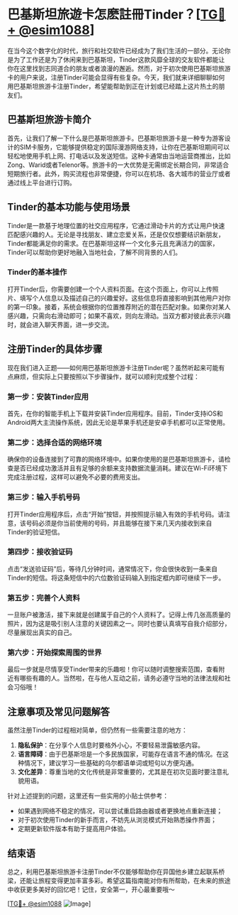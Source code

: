 # 巴基斯坦旅遊卡怎麽註冊Tinder？[[TG💪+ @esim1088](https://t.me/s/esim1088)]

在当今这个数字化的时代，旅行和社交软件已经成为了我们生活的一部分。无论你是为了工作还是为了休闲来到巴基斯坦，Tinder这款风靡全球的交友软件都能让你在这里找到志同道合的朋友或者浪漫的邂逅。然而，对于初次使用巴基斯坦旅游卡的用户来说，注册Tinder可能会显得有些复杂。今天，我们就来详细聊聊如何用巴基斯坦旅游卡注册Tinder，希望能帮助到正在计划或已经踏上这片热土的朋友们。

## 巴基斯坦旅游卡简介

首先，让我们了解一下什么是巴基斯坦旅游卡。巴基斯坦旅游卡是一种专为游客设计的SIM卡服务，它能够提供稳定的国际漫游网络支持，让你在巴基斯坦期间可以轻松地使用手机上网、打电话以及发送短信。这种卡通常由当地运营商推出，比如Zong、Warid或者Telenor等。旅游卡的一大优势是无需绑定长期合同，非常适合短期旅行者。此外，购买流程也非常便捷，你可以在机场、各大城市的营业厅或者通过线上平台进行订购。

## Tinder的基本功能与使用场景

Tinder是一款基于地理位置的社交应用程序，它通过滑动卡片的方式让用户快速匹配感兴趣的人。无论是寻找朋友、建立恋爱关系，还是仅仅想要结识新朋友，Tinder都能满足你的需求。在巴基斯坦这样一个文化多元且充满活力的国家，Tinder可以帮助你更好地融入当地社会，了解不同背景的人们。

### Tinder的基本操作

打开Tinder后，你需要创建一个个人资料页面。在这个页面上，你可以上传照片、填写个人信息以及描述自己的兴趣爱好。这些信息将直接影响到其他用户对你的第一印象。接着，系统会根据你的位置推荐附近的潜在匹配对象。如果你对某人感兴趣，只需向右滑动即可；如果不喜欢，则向左滑动。当双方都对彼此表示兴趣时，就会进入聊天界面，进一步交流。

## 注册Tinder的具体步骤

现在我们进入正题——如何用巴基斯坦旅游卡注册Tinder呢？虽然听起来可能有点麻烦，但实际上只要按照以下步骤操作，就可以顺利完成整个过程：

### 第一步：安装Tinder应用

首先，在你的智能手机上下载并安装Tinder应用程序。目前，Tinder支持iOS和Android两大主流操作系统，因此无论是苹果手机还是安卓手机都可以正常使用。

### 第二步：选择合适的网络环境

确保你的设备连接到了可靠的网络环境中。如果你使用的是巴基斯坦旅游卡，请检查是否已经成功激活并且有足够的余额来支持数据流量消耗。建议在Wi-Fi环境下完成注册过程，这样可以避免不必要的费用支出。

### 第三步：输入手机号码

打开Tinder应用程序后，点击“开始”按钮，并按照提示输入有效的手机号码。请注意，该号码必须是你当前使用的号码，并且能够在接下来几天内接收到来自Tinder的验证短信。

### 第四步：接收验证码

点击“发送验证码”后，等待几分钟时间，通常情况下，你会很快收到一条来自Tinder的短信。将这条短信中的六位数验证码输入到指定框内即可继续下一步。

### 第五步：完善个人资料

一旦账户被激活，接下来就是创建属于自己的个人资料了。记得上传几张高质量的照片，因为这是吸引别人注意的关键因素之一。同时也要认真填写自我介绍部分，尽量展现出真实的自己。

### 第六步：开始探索周围的世界

最后一步就是尽情享受Tinder带来的乐趣啦！你可以随时调整搜索范围，查看附近有哪些有趣的人。当然啦，在与他人互动之前，请务必遵守当地的法律法规和社会习俗哦！

## 注意事项及常见问题解答

虽然注册Tinder的过程相对简单，但仍然有一些需要注意的地方：

1. **隐私保护**：在分享个人信息时要格外小心，不要轻易泄露敏感内容。
2. **语言障碍**：由于巴基斯坦是一个多民族国家，可能存在语言不通的情况。在这种情况下，建议学习一些基础的乌尔都语单词或短句以方便沟通。
3. **文化差异**：尊重当地的文化传统是非常重要的，尤其是在初次见面时要注意礼貌用语。

针对上述提到的问题，这里还有一些实用的小贴士供参考：
- 如果遇到网络不稳定的情况，可以尝试重启路由器或者更换地点重新连接；
- 对于初次使用Tinder的新手而言，不妨先从浏览模式开始熟悉操作界面；
- 定期更新软件版本有助于提高用户体验。

## 结束语

总之，利用巴基斯坦旅游卡注册Tinder不仅能够帮助你在异国他乡建立起联系桥梁，还能让旅程变得更加丰富多彩。希望这篇指南能对你有所帮助，在未来的旅途中收获更多美好的回忆吧！记住，安全第一，开心最重要哦～

[[TG💪+ @esim1088](https://t.me/s/esim1088) ![Image](https://i.postimg.cc/4NQfJmqS/Snipaste-2025-05-13-00-14-12.png)]